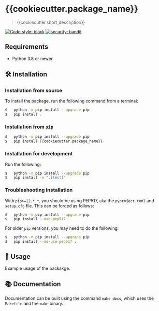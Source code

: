 # {{cookiecutter.package_name}}
> {{cookiecutter.short_description}}

[![Code style: black](https://img.shields.io/badge/code%20style-black-000000.svg)](https://github.com/psf/black)
[![security: bandit](https://img.shields.io/badge/security-bandit-yellow.svg)](https://github.com/PyCQA/bandit)



## Requirements
- Python 3.8 or newer

## 🛠 Installation
### Installation from source
To install the package, run the following command from a terminal:

```bash
$   python -m pip install --upgrade pip
$   pip install .
```

### Installation from `pip`
```bash
$   python -m pip install --upgrade pip
$   pip install {{cookiecutter.package_name}}
```

### Installation for development
Run the following:

```bash
$   python -m pip install --upgrade pip
$   pip install -e ".[test]"
```


### Troubleshooting installation
With `pip>=22.*.*`, you should be using PEP517, aka the `pyproject.toml` and `setup.cfg` file. This can be forced as follows:

```bash
$   python -m pip install --upgrade pip
$   pip install --use-pep517 .
```

For older `pip` versions, you may need to do the following:

```bash
$   python -m pip install --upgrade pip
$   pip install --no-use-pep517 .
```


## 🚀 Usage
Example usage of the packakge.

## 📚 Documentation
Documentation can be built using the command `make docs`, which uses the `Makefile` and the `make` binary.
